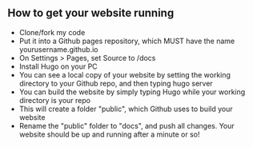 ## How to get your website running
- Clone/fork my code
- Put it into a Github pages repository, which MUST have the name yourusername.github.io
- On Settings > Pages, set Source to /docs
- Install Hugo on your PC
- You can see a local copy of your website by setting the working directory to your Github repo, and then typing hugo server
- You can build the website by simply typing Hugo while your working directory is your repo
- This will create a folder "public", which Github uses to build your website
- Rename the "public" folder to "docs", and push all changes. Your website should be up and running after a minute or so!


